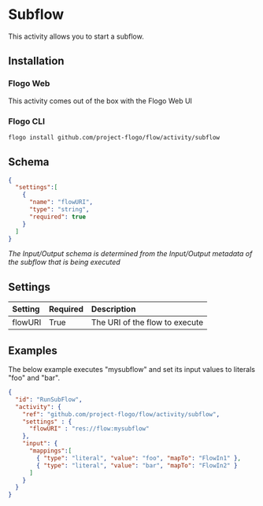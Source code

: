 <!--
title: Subflow
weight: 4619
-->

# Subflow
This activity allows you to start a subflow.

## Installation
### Flogo Web
This activity comes out of the box with the Flogo Web UI
### Flogo CLI
```bash
flogo install github.com/project-flogo/flow/activity/subflow
```

## Schema
```json
{
  "settings":[
    {
      "name": "flowURI",
      "type": "string",
      "required": true
    }
  ]
}
```
_The Input/Output schema is determined from the Input/Output metadata of the subflow that is being executed_

## Settings
| Setting     | Required | Description |
|:------------|:---------|:------------|
| flowURI     | True     | The URI of the flow to execute |         


## Examples
The below example executes "mysubflow" and set its input values to literals "foo" and "bar".
```json
{
  "id": "RunSubFlow",
  "activity": {
    "ref": "github.com/project-flogo/flow/activity/subflow",
    "settings" : {
      "flowURI" : "res://flow:mysubflow"
    },
    "input": { 
  	  "mappings":[
        { "type": "literal", "value": "foo", "mapTo": "FlowIn1" },
        { "type": "literal", "value": "bar", "mapTo": "FlowIn2" }
      ]
    }
  }
}
```
